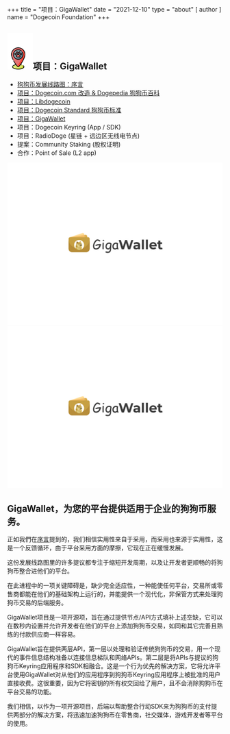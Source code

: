 +++
title = "项目：GigaWallet"
date = "2021-12-10"
type = "about"
[ author ]
name = "Dogecoin Foundation"
+++

<section class="presentation">
<div class="left">

<div class="title">


 ## <img width="60px" style='display: inline;' src="/marker.png"/>项目：GigaWallet

<div class="underline"></div>
</div>

<div class="description">

* [狗狗币发展线路图：序言](/zh-cn/trailmap/prologue/)
* [项目：Dogecoin.com 改造 & Dogepedia 狗狗币百科](/zh-cn/trailmap/website/)
* [项目：Libdogecoin](/zh-cn/trailmap/libdogecoin/)
* [项目：Dogecoin Standard 狗狗币标准](/zh-cn/trailmap/standard/)
* [项目：GigaWallet](/zh-cn/trailmap/gigawallet/)
* 项目：Dogecoin Keyring (App / SDK)
* 项目：RadioDoge (星链 + 远边区无线电节点)
* 提案：Community Staking (股权证明)
* 合作：Point of Sale (L2 app)
</div>

</div>

<div class="right">
<img class="dogegoin-light" src="/logo-gigawallet.jpg" alt="Dogecoin logo">
<img class="dogegoin-dark" src="/logo-gigawallet.jpg" alt="Dogecoin logo">
</div>


</section>

<section class='board'>

## GigaWallet，为您的平台提供适用于企业的狗狗币服务。

正如我們在[序言](/zh-cn/trailmap/prologue)提到的，我们相信实用性来自于采用，而采用也来源于实用性，这是一个反馈循环，由于平台采用方面的摩擦，它现在正在缓慢发展。

这份发展线路图里的许多提议都专注于缩短开发周期，以及让开发者更顺畅的将狗狗币整合进他们的平台。

在此进程中的一项关键障碍是，缺少完全适应性，一种能使任何平台，交易所或零售商都能在他们的基础架构上运行的，并能提供一个现代化，非保管方式来处理狗狗币交易的后端服务。


GigaWallet项目是一项开源项，旨在通过提供节点/API方式填补上述空缺，它可以在数秒内设置并允许开发者在他们的平台上添加狗狗币交易，如同和其它完善且熟练的付款供应商一样容易。

GigaWallet旨在提供两层API，第一层以处理和验证传统狗狗币的交易，用一个现代的事件信息结构准备以连接信息梯队和网络APIs。第二层是将APIs与提议的狗狗币Keyring应用程序和SDK相融合。这是一个行为优先的解决方案，它将允许平台使用GigaWallet对从他们的应用程序到狗狗币Keyring应用程序上被批准的用户直接收费。这很重要，因为它将密钥的所有权交回给了用户，且不会消除狗狗币在平台交易的功能。

我们相信，以作为一项开源项目，后端以帮助整合行动SDK来为狗狗币的支付提供两部分的解决方案，将迅速加速狗狗币在零售商，社交媒体，游戏开发者等平台的使用。


</section>
